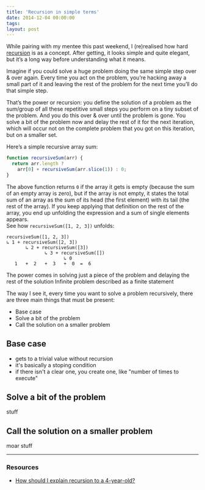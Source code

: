 ```yaml
---
title: 'Recursion in simple terms'
date: 2014-12-04 00:00:00
tags:
layout: post
---
```


While pairing with my mentee this past weekend, I (re)realised how hard [recursion](https://www.google.co.uk/search?q=recursion) is as a concept. After getting, it looks simple and quite elegant, but it’s a long way before understanding what it means.

Imagine if you could solve a huge problem doing the same simple step over & over again. Every time you act on the problem, you’re hacking away a small part of it and leaving the rest of the problem for the next time you’ll do that simple step.

That’s the power or recursion: you define the solution of a problem as the sum/group of all these repetitive small steps you perform on a tiny subset of the problem. And you do this over & over until the problem is gone. You solve a bit of the problem now and delay the rest of it for the next iteration, which will occur not on the complete problem that you got on this iteration, but on a smaller set.

Here’s a simple recursive array sum:

```js
function recursiveSum(arr) {
  return arr.length ?
    arr[0] + recursiveSum(arr.slice(1)) : 0;
}
```

The above function returns `0` if the array it gets is empty (because the sum of an empty array is zero), but if the array is not empty, it states the total sum of an array as the sum of its head (the first element) with its tail (the rest of the array). If you keep applying that definition on the rest of the array, you end up unfolding the expression and a sum of single elements appears.  
See how `recursiveSum([1, 2, 3])` unfolds:

```
recursiveSum([1, 2, 3])
↳ 1 + recursiveSum([2, 3])
       ↳ 2 + recursiveSum([3])
              ↳ 3 + recursiveSum([])
                     ↳ 0
   1   +  2   +  3   +  0  =  6
```

The power comes in solving just a piece of the problem and delaying the rest of the solution
Infinite problem described as a finite statement

The way I see it, every time you want to solve a problem recursively, there are three main things that must be present:

- Base case
- Solve a bit of the problem
- Call the solution on a smaller problem


## Base case
- gets to a trivial value without recursion
- it's basically a stoping condition
- if there isn't a clear one, you create one, like "number of times to execute"


## Solve a bit of the problem
stuff


## Call the solution on a smaller problem
moar stuff

---

### Resources

- [How should I explain recursion to a 4-year-old?](https://www.quora.com/How-should-I-explain-recursion-to-a-4-year-old/answer/Aaron-Krolik?srid=p3Pu)

